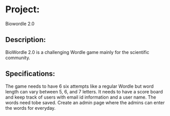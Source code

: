 # Project:
Biowordle 2.0
## Description:
BioWordle 2.0 is a challenging Wordle game mainly for the scientific community. 

## Specifications:
The game needs to have 6 six attempts like a regular Wordle but word length can vary between 5, 6, and 7 letters. It needs to have a score board and keep track of users with email id information and a user name.
The words need tobe saved. Create an admin page where the admins can enter the words for everyday. 

